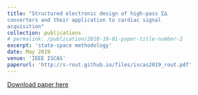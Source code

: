 ```yaml
---
title: "Structured electronic design of high-pass Σ∆
converters and their application to cardiac signal
acquisition"
collection: publications
# permalink: /publication/2010-10-01-paper-title-number-2
excerpt: 'state-space methodology'
date: May 2019
venue: 'IEEE ISCAS'
paperurl: 'http://s-rout.github.io/files/iscas2019_rout.pdf'
---
```



[Download paper here](http://s-rout.github.io/files/iscas2019_rout.pdf)
